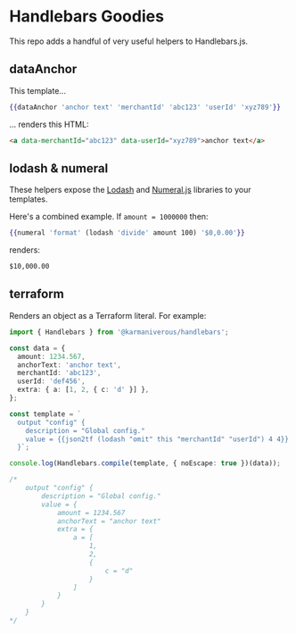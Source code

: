 # Handlebars Goodies

This repo adds a handful of very useful helpers to Handlebars.js.

## dataAnchor

This template...

```handlebars
{{dataAnchor 'anchor text' 'merchantId' 'abc123' 'userId' 'xyz789'}}
```

... renders this HTML:

```html
<a data-merchantId="abc123" data-userId="xyz789">anchor text</a>
```

## lodash & numeral

These helpers expose the [Lodash](https://lodash.com/) and [Numeral.js](http://numeraljs.com/) libraries to your templates.

Here's a combined example. If `amount = 1000000` then:

```handlebars
{{numeral 'format' (lodash 'divide' amount 100) '$0,0.00'}}
```

renders:

```html
$10,000.00
```

## terraform

Renders an object as a Terraform literal. For example:

```ts
import { Handlebars } from '@karmaniverous/handlebars';

const data = {
  amount: 1234.567,
  anchorText: 'anchor text',
  merchantId: 'abc123',
  userId: 'def456',
  extra: { a: [1, 2, { c: 'd' }] },
};

const template = `
  output "config" { 
    description = "Global config." 
    value = {{json2tf (lodash "omit" this "merchantId" "userId") 4 4}} 
  }`;

console.log(Handlebars.compile(template, { noEscape: true })(data));

/*
    output "config" { 
        description = "Global config." 
        value = {
            amount = 1234.567
            anchorText = "anchor text"
            extra = {
                a = [
                    1,
                    2,
                    {
                        c = "d"
                    }
                ]
            }
        } 
    }
*/
```
